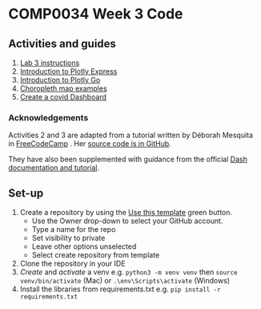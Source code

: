 # COMP0034 Week 3 Code

## Activities and guides

1. [Lab 3 instructions](/activities/lab_3.md)
2. [Introduction to Plotly Express](/activities/plotly_express_intro.md)
3. [Introduction to Plotly Go](/activities/plotly_go_intro.md)
4. [Choropleth map examples](/activities/choropleth_maps.md)
5. [Create a covid Dashboard](/activities/covid_dashboard.md)

### Acknowledgements

Activities 2 and 3 are adapted from a tutorial written by Déborah Mesquita
in [FreeCodeCamp](https://www.freecodecamp.org/news/how-and-why-i-used-plotly-instead-of-d3-to-visualize-my-lollapalooza-data-d48345e2ca68/)
. Her [source code is in GitHub](https://github.com/dmesquita/dash-lollapalooza-brasil-2018).

They have also been supplemented with guidance from the
official [Dash documentation and tutorial](https://dash.plotly.com).

## Set-up

1. Create a repository by using
   the [Use this template](https://docs.github.com/en/repositories/creating-and-managing-repositories/creating-a-repository-from-a-template)
   green button.
    - Use the Owner drop-down to select your GitHub account.
    - Type a name for the repo
    - Set visibility to private
    - Leave other options unselected
    - Select create repository from template
2. Clone the repository in your IDE
3. _Create_ and _activate_ a venv e.g. `python3 -m venv venv` then `source venv/bin/activate` (Mac)
   or `.\env\Scripts\activate` (Windows)
4. Install the libraries from requirements.txt e.g. `pip install -r requirements.txt`
